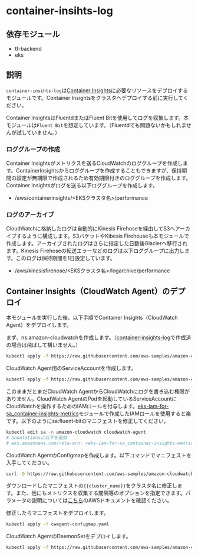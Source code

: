 # container-insihts-log

## 依存モジュール

- tf-backend
- eks

## 説明

`container-insihts-log`は[Container Insights](https://docs.aws.amazon.com/ja_jp/AmazonCloudWatch/latest/monitoring/ContainerInsights.html)に必要なリソースをデプロイするモジュールです。Container Insightsをクラスタへデプロイする前に実行してください。

Container InsightsはFluentdまたはFluent Bitを使用してログを収集します。本モジュールは`Fluent Bit`を想定しています。（Fluentdでも問題ないかもしれませんが試していません。）

### ロググループの作成

Container Insightsがメトリクスを送るCloudWatchのロググループを作成します。ContainerInsightsからロググループを作成することもできますが、保持期間の設定が無期限で作成されるため有効期限付きのロググループを作成します。Container Insightsがログを送る以下ロググループを作成します。

- /aws/containerinsights/<EKSクラスタ名>/performance

### ログのアーカイブ

CloudWatchに格納したログは自動的にKinesis Firehoseを経由してS3へアーカイブするように構成します。S3バケットやKibesis Firehouseも本モジュールで作成します。アーカイブされたログはさらに指定した日数後Glacierへ移行されます。Kinesis Firehoseの転送エラーなどのログは以下ロググループに出力します。このログは保持期間を1日設定しています。

- /aws/kinesisfirehose/<EKSクラスタ名>/logarchive/performance

## Container Insights（CloudWatch Agent）のデプロイ

本モジュールを実行した後、以下手順でContainer Insights（CloudWatch Agent）をデプロイします。

まず、ns:amazon-cloudwatchを作成します。（[container-insights-log](../container-insights-log/)で作成済の場合は飛ばして構いません。）

``` sh
kubectl apply -f https://raw.githubusercontent.com/aws-samples/amazon-cloudwatch-container-insights/latest/k8s-deployment-manifest-templates/deployment-mode/daemonset/container-insights-monitoring/cloudwatch-namespace.yaml
```

CloudWatch Agent用のServiceAccountを作成します。

``` sh
kubectl apply -f https://raw.githubusercontent.com/aws-samples/amazon-cloudwatch-container-insights/latest/k8s-deployment-manifest-templates/deployment-mode/daemonset/container-insights-monitoring/cwagent/cwagent-serviceaccount.yaml
```

このままだとまだCloudWatch AgentからCloudWatchにログを書き込む権限がありません。CloudWatch AgentのPodを起動しているServiceAccountにCloudWatchを操作するためのIAMロールを付与します。[eks-iam-for-sa_container-insights-metrics](../eks-iam-for-sa_container-insights-metrics)モジュールで作成したIAMロールを使用すると楽です。以下のようにsa:fluent-bitのマニフェストを修正してください。

``` sh
kubectl edit sa -n amazon-cloudwatch cloudwatch-agent
# annotationsに以下を追加
# eks.amazonaws.com/role-arn: <eks-iam-for-sa_container-insights-metricsのアウトプットに表示されるIAMロールのARN>
```

CloudWatch AgentのConfigmapを作成します。以下コマンドでマニフェストを入手してください。

``` sh
curl -O https://raw.githubusercontent.com/aws-samples/amazon-cloudwatch-container-insights/latest/k8s-deployment-manifest-templates/deployment-mode/daemonset/container-insights-monitoring/cwagent/cwagent-configmap.yaml
```

ダウンロードしたマニフェストの`{{cluster_name}}`をクラスタ名に修正します。また、他にもメトリクスを収集する間隔等のオプションを指定できます。パラメータの説明については[こちら](https://docs.aws.amazon.com/ja_jp/AmazonCloudWatch/latest/monitoring/Container-Insights-setup-metrics.html#create-configmap)のAWSドキュメントを確認ください。

修正したらマニフェストをデプロイします。

``` sh
kubectl apply -f cwagent-configmap.yaml
```

CloudWatch AgentのDaemonSetをデプロイします。

``` sh
kubectl apply -f https://raw.githubusercontent.com/aws-samples/amazon-cloudwatch-container-insights/latest/k8s-deployment-manifest-templates/deployment-mode/daemonset/container-insights-monitoring/cwagent/cwagent-daemonset.yaml
```

